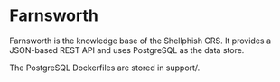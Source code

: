 # Farnsworth

Farnsworth is the knowledge base of the Shellphish CRS. It provides a
JSON-based REST API and uses PostgreSQL as the data store.

The PostgreSQL Dockerfiles are stored in support/.
